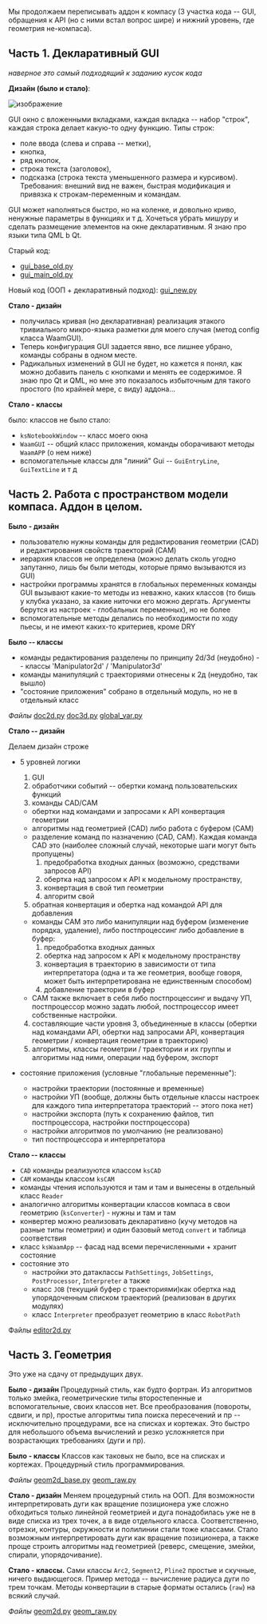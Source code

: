 Мы продолжаем переписывать аддон к компасу (3 участка кода -- GUI, обращения к API (но с ними встал вопрос шире) и нижний уровень, где геометрия не-компаса).

## Часть 1. Декларативный GUI

*наверное это самый подходящий к заданию кусок кода*

**Дизайн (было и стало)**: 

![изображение](https://github.com/user-attachments/assets/ac5ca3fd-b329-4542-8089-477ae157b53f)

GUI окно с вложенными вкладками, каждая вкладка -- набор "строк", каждая строка делает какую-то одну функцию.
Типы строк: 
- поле ввода (слева и справа -- метки),
- кнопка,
- ряд кнопок,
- строка текста (заголовок),
- подсказка (строка текста уменьшенного размера и курсивом).
Требования: внешний вид не важен, быстрая модификация и привязка к строкам-переменным и командам.

GUI может наполняться быстро, но на коленке, и довольно криво, ненужные параметры в функциях и т д.
Хочеться убрать мишуру и сделать размещение элементов на окне декларативным. Я знаю про языки типа QML b Qt.

Старый код: 
- [gui_base_old.py](gui_base_old.py)
- [gui_main_old.py](gui_main_old.py)

Новый код (ООП + декларативный подход): [gui_new.py](gui_new.py)

**Стало - дизайн**

- получилась кривая (но декларативная) реализация этакого тривиального микро-языка разметки для моего случая (метод config класса WaamGUI).
- Теперь конфигурация GUI задается явно, все лишнее убрано, команды собраны в одном месте. 
- Радикальных изменений в GUI не будет, но кажется я понял, как можно добавить панель с кнопками и менять ее содержимое.
Я знаю про Qt и QML, но мне это показалось избыточным для такого простого (по крайней мере, с виду) аддона...

**Стало - классы**

было: классов не было
стало: 
- `ksNotebookWindow` -- класс моего окна
- `WaamGUI` -- общий класс приложения, команды оборачивают методы `WaamAPP` (о нем ниже)
- вспомогательные классы для "линий" Gui -- `GuiEntryLine`, `GuiTextLine` и т д

## Часть 2. Работа с пространством модели компаса. Аддон в целом.

**Было - дизайн**
- пользователю нужны команды для редактирования геометрии (CAD) и редактирования свойств траекторий (CAM)
- иерархия классов не определена (можно делать сколь угодно запутанно, лишь бы были методы, которые прямо вызываются из GUI)
- настройки программы хранятся в глобальных переменных
  команды GUI вызывают какие-то методы из неважно, каких классов (то бишь у клубка указано, за какие ниточки его можно дергать. Аргументы берутся из настроек - глобальных переменных), но не более
- вспомогательные методы делались по необходимости по ходу пьесы, и не имеют каких-то критериев, кроме DRY

**Было -- классы** 
- команды редактирования разделены по принципу 2d/3d (неудобно) -- классы 'Manipulator2d' / 'Manipulator3d'
- команды манипуляций с траекториями отнесены к 2д (неудобно, так вышло)
- "состояние приложения" собрано в отдельный модуль, но не в отдельный класс 

_Файлы_
[doc2d.py](doc2d.py)
[doc3d.py](doc3d.py)
[global_var.py](global_var.py)

**Стало -- дизайн**

Делаем дизайн строже
- 5 уровней логики
	1. GUI 
  2. обработчики событий -- обертки команд пользовательских функций
	3. команды CAD/CAM
	- обертки над командами и запросами к API конвертация геометрии
	- алгоритмы над геометрией (CAD) либо работа с буфером (CAM)
	- разделение команд по назначению (CAD, CAM). Каждая команда CAD это (наиболее сложный случай, некоторые шаги могут быть пропущены)
		1. предобработка входных данных (возможно, средствами запросов API)
		2. обертка над запросом к API к модельному пространству, 
		3. конвертация в свой тип геометрии
		4. алгоритм свой
    5. обратная конвертация и обертка над командой API для добавления
	- команды CAM это либо манипуляции над буфером (изменение порядка, удаление), либо постпроцессинг либо добавление в буфер:
		1. предобработка входных данных
		2. обертка над запросом к API к модельному пространству
		3. конвертация в траекторию в зависимости от типа интерпретатора (одна и та же геометрия, вообще говоря, может быть интерпретирована не единственным способом)
		4. добавление траектории в буфер
	- CAM также включает в себя либо постпроцессинг и выдачу УП, постпроцессор можно задать любой, постпроцессор имеет собственные настройки.

  4. составляющие части уровня 3, объединенные в классы (обертки над командами API, обертки над запросами API, конвертация геометрии / конвертация геометрии в траекторию)
  5. алгоритмы, классы геометрии / траектории и их группы и алгоритмы над ними, операции над буфером, экспорт
- состояние приложения (условные "глобальные переменные"):
  - настройки траектории (постоянные и временные)
  - настройки УП (вообще, должны быть отдельные классы настроек для каждого типа интерпретатора траекторий -- этого пока нет)
  - настройки экспорта (путь к сохранению файлов, тип постпроцессора, настройки постпроцессора)
  - настройки алгоритмов по умолчанию (не реализовано)
  - тип постпроцессора и интерпретатора

**Cтало -- классы**

- `CAD` команды реализуются классом `ksCAD`
- `CAM` команды классом `ksCAM`
- команды чтения используются  и там и там и вынесены в отдельный класс `Reader`
- аналогично алгоритмы конвертации классов компаса в свои геометрию (`ksConverter`) - нужны и там и там
- конвертер можно реализовать декларативно (кучу методов на разные типы геометрии) и один базовый метод `convert` и таблица соответствия
- класс `ksWaamApp` -- фасад над всеми перечисленными + хранит состояние
- состояние это
  - настройки это датаклассы `PathSettings`, `JobSettings`, `PostProcessor`, `Interpreter` а также
  - класс `JOB` (текущий буфер с траекториями)как обертка над упорядоченным списком траекторий (реализован в других модулях)
  - класс `Interpreter` преобразует геометрию в класс `RobotPath` 

Файлы
[editor2d.py](editor2d.py)


## Часть 3. Геометрия
Это уже на сдачу от предыдущих двух.

**Было - дизайн**
Процедурный стиль, как будто фортран.
Из алгоритмов только змейка, геометрические типы второстепенные и вспомогательные, своих классов нет. 
Все преобразования (повороты, сдвиги, и пр), простые алгоритмы типа поиска пересечений и пр -- исключительно процедурами, все на списках и кортежах. 
Это быстро для небольшого объема вычислений и резко усложняется при возрастающих требованиях (дуги и пр).

**Было - классы**
Классов как таковых не было, все на списках и кортежах. Процедурный стиль программирования.

_Файлы_
[geom2d_base.py](geom2d_base.py)
[geom_raw.py](geom_raw.py)



**Стало - дизайн**
Меняем процедурный стиль на ООП.
Для возможности интерпретировать дуги как вращение позиционера уже сложно обходиться только линейной геометрией и дуга понадобилась уже не в виде списка из трех точек, а в виде отдельного класса.
Соответственно, отрезки, контуры, окружности и полилинии стали тоже классами.
Стало возможным интерпретировать дуги как вращение позиционера, а также проще строить алгоритмы над геометрией (реверс, смещение, змейки, спирали, упорядочивание).

**Стало - классы.**
Сами классы `Arc2`, `Segment2`, `Pline2` простые и скучные, ничего выдающегося. Пример метода -- вычисление радиуса дуги по трем точкам. Методы конвертации в старые форматы остались (`raw`) на всякий случай.


_Файлы_
[geom2d.py](geom2d.py)
[geom_raw.py](geom_raw.py)
